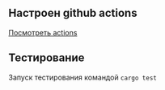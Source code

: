 ## Настроен github actions
[Посмотреть actions](https://github.com/iiiokojiadbi/rust-learn/actions)

## Тестирование
Запуск тестирования командой `cargo test`
